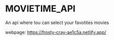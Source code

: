 # MOVIETIME_API
An api where tou can select your favotites movies

webpage: https://frosty-cray-ae1c5a.netlify.app/
